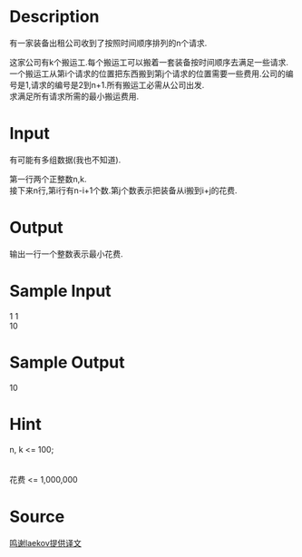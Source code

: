 
# Description

<div class="content"><p>有一家装备出租公司收到了按照时间顺序排列的n个请求.</p>
<div>这家公司有k个搬运工.每个搬运工可以搬着一套装备按时间顺序去满足一些请求.一个搬运工从第i个请求的位置把东西搬到第j个请求的位置需要一些费用.公司的编号是1,请求的编号是2到n+1.所有搬运工必需从公司出发.</div>
<div>求满足所有请求所需的最小搬运费用.</div>
<div></div></div>

# Input

<div class="content"><p>有可能有多组数据(我也不知道).</p>
<div>第一行两个正整数n,k.</div>
<div>接下来n行,第i行有n-i+1个数.第j个数表示把装备从i搬到i+j的花费.</div>
<div></div></div>

# Output

<div class="content"><p>输出一行一个整数表示最小花费.</p>
<div></div></div>

# Sample Input

<div class="content"><span class="sampledata">1 1<br/>
10<br/>
</span></div>

# Sample Output

<div class="content"><span class="sampledata">10</span></div>

# Hint

<div class="content"><p></p><div>n, k &lt;= 100;</div><br/>
<div></div><br/>
<div>花费 &lt;= 1,000,000</div><p></p></div>

# Source

<div class="content"><p><a href="problemset.php?search=鸣谢laekov提供译文">鸣谢laekov提供译文</a></p></div>

